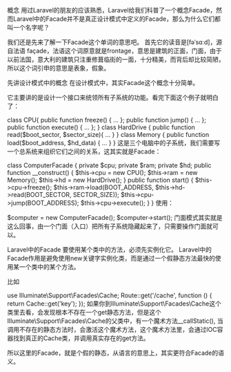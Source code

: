 概念
用过Laravel的朋友的应该熟悉，Laravel给我们科普了一个概念Facade，然而Laravel中的Facade并不是真正设计模式中定义的Facade，那么为什么它们都叫一个名字呢？

我们还是先来了解一下Facade这个单词的意思吧。
首先它的读音是[fəˈsɑːd]，源自法语 façade，法语这个词原意就是frontage，意思是建筑的正面，门面，由于以前法国，意大利的建筑只注重修葺临街的一面，十分精美，而背后却比较简陋，所以这个词引申的意思是表象，假象。

先讲设计模式中的概念
在设计模式中，其实Facade这个概念十分简单。

它主要讲的是设计一个接口来统领所有子系统的功能。看完下面这个例子就明白了：

class CPU{
    public function freeze() { ... };
    public function jump() { ... };
    public function execute() { ... };
}
class HardDrive {
    public function read($boot_sector, $sector_size){ ... }
}
class Memory {
    public function load($boot_address, $hd_data) { ... }
}
这是三个电脑中的子系统，我们需要写一个总系统来组织它们之间的关系，这其实就是Facade：

class ComputerFacade {
    private $cpu;
    private $ram;
    private $hd;
    public function __construct() {
        $this->cpu = new CPU();
        $this->ram = new Memory();
        $this->hd = new HardDrive();
    }
    public function start() {
        $this->cpu->freeze();
        $this->ram->load(BOOT_ADDRESS, $this->hd->read(BOOT_SECTOR, SECTOR_SIZE));
        $this->cpu->jump(BOOT_ADDRESS);
        $this->cpu->execute();
    }
}
使用：

$computer = new ComputerFacade();
$computer->start();
门面模式其实就是这么回事，由一个门面（入口）把所有子系统隐藏起来了，只需要操作门面就可以。

Laravel中的Facade
要使用某个类中的方法，必须先实例化它。
Laravel中的Facade作用是避免使用new关键字实例化类，而是通过一个假静态方法最快的使用某一个类中的某个方法。

比如

use Illuminate\Support\Facades\Cache;
Route::get('/cache', function () {
    return Cache::get('key');
});
如果你到Illuminate\Support\Facades\Cache这个类里去看，会发现根本不存在一个get静态方法，但是这个Illuminate\Support\Facades\Cache的父类中，有一个魔术方法__callStatic(), 当调用不存在的静态方法时，会激活这个魔术方法，这个魔术方法里，会通过IOC容器找到真正的Cache类，并调用真实存在的get方法。

所以这里的Facade，就是个假的静态，从语言的意思上，其实更符合Facade的语义。
